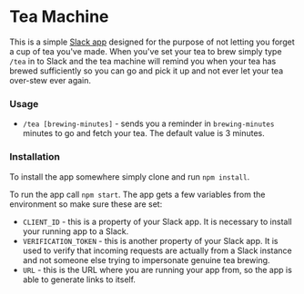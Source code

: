 # Tea Machine

This is a simple [Slack app](https://api.slack.com/slack-apps) designed
for the purpose of not letting you forget a cup of tea you've made.
When you've set your tea to brew simply type `/tea` in to Slack and
the tea machine will remind you when your tea has brewed sufficiently
so you can go and pick it up and not ever let your tea over-stew ever again.

### Usage

- `/tea [brewing-minutes]` - sends you a reminder in `brewing-minutes` minutes
 to go and fetch your tea. The default value is 3 minutes.
 
### Installation

To install the app somewhere simply clone and run `npm install`.

To run the app call `npm start`. The app gets a few variables from the environment
so make sure these are set:
- `CLIENT_ID` - this is a property of your Slack app. It is necessary to install
your running app to a Slack.
- `VERIFICATION_TOKEN` - this is another property of your Slack app. It is used
to verify that incoming requests are actually from a Slack instance and not
someone else trying to impersonate genuine tea brewing.
- `URL` - this is the URL where you are running your app from, so the app is able
to generate links to itself.
